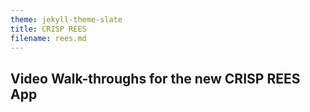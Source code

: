 ```yaml
---
theme: jekyll-theme-slate
title: CRISP REES
filename: rees.md
---
```


## Video Walk-throughs for the new CRISP REES App
